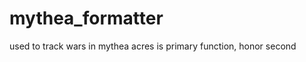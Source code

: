 mythea_formatter
================

used to track wars in mythea
acres is primary function, honor second
